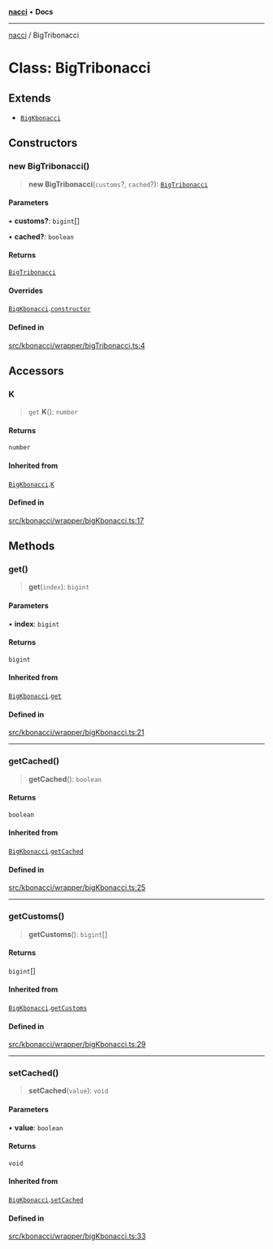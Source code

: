 [**nacci**](../README.md) • **Docs**

***

[nacci](../README.md) / BigTribonacci

# Class: BigTribonacci

## Extends

- [`BigKbonacci`](BigKbonacci.md)

## Constructors

### new BigTribonacci()

> **new BigTribonacci**(`customs`?, `cached`?): [`BigTribonacci`](BigTribonacci.md)

#### Parameters

• **customs?**: `bigint`[]

• **cached?**: `boolean`

#### Returns

[`BigTribonacci`](BigTribonacci.md)

#### Overrides

[`BigKbonacci`](BigKbonacci.md).[`constructor`](BigKbonacci.md#constructors)

#### Defined in

[src/kbonacci/wrapper/bigTribonacci.ts:4](https://github.com/havelessbemore/nacci/blob/21485e9dc2afbb8011ec9c684a1da3778babea29/src/kbonacci/wrapper/bigTribonacci.ts#L4)

## Accessors

### K

> `get` **K**(): `number`

#### Returns

`number`

#### Inherited from

[`BigKbonacci`](BigKbonacci.md).[`K`](BigKbonacci.md#k)

#### Defined in

[src/kbonacci/wrapper/bigKbonacci.ts:17](https://github.com/havelessbemore/nacci/blob/21485e9dc2afbb8011ec9c684a1da3778babea29/src/kbonacci/wrapper/bigKbonacci.ts#L17)

## Methods

### get()

> **get**(`index`): `bigint`

#### Parameters

• **index**: `bigint`

#### Returns

`bigint`

#### Inherited from

[`BigKbonacci`](BigKbonacci.md).[`get`](BigKbonacci.md#get)

#### Defined in

[src/kbonacci/wrapper/bigKbonacci.ts:21](https://github.com/havelessbemore/nacci/blob/21485e9dc2afbb8011ec9c684a1da3778babea29/src/kbonacci/wrapper/bigKbonacci.ts#L21)

***

### getCached()

> **getCached**(): `boolean`

#### Returns

`boolean`

#### Inherited from

[`BigKbonacci`](BigKbonacci.md).[`getCached`](BigKbonacci.md#getcached)

#### Defined in

[src/kbonacci/wrapper/bigKbonacci.ts:25](https://github.com/havelessbemore/nacci/blob/21485e9dc2afbb8011ec9c684a1da3778babea29/src/kbonacci/wrapper/bigKbonacci.ts#L25)

***

### getCustoms()

> **getCustoms**(): `bigint`[]

#### Returns

`bigint`[]

#### Inherited from

[`BigKbonacci`](BigKbonacci.md).[`getCustoms`](BigKbonacci.md#getcustoms)

#### Defined in

[src/kbonacci/wrapper/bigKbonacci.ts:29](https://github.com/havelessbemore/nacci/blob/21485e9dc2afbb8011ec9c684a1da3778babea29/src/kbonacci/wrapper/bigKbonacci.ts#L29)

***

### setCached()

> **setCached**(`value`): `void`

#### Parameters

• **value**: `boolean`

#### Returns

`void`

#### Inherited from

[`BigKbonacci`](BigKbonacci.md).[`setCached`](BigKbonacci.md#setcached)

#### Defined in

[src/kbonacci/wrapper/bigKbonacci.ts:33](https://github.com/havelessbemore/nacci/blob/21485e9dc2afbb8011ec9c684a1da3778babea29/src/kbonacci/wrapper/bigKbonacci.ts#L33)
